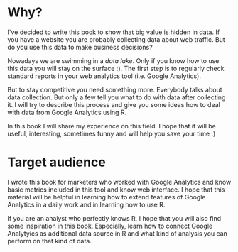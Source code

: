 # Why?

I've decided to write this book to show that big value is hidden in data. If you have a website you are probably collecting data about web traffic. But do you use this data to make business decisions?

Nowadays we are swimming in a _data lake_. Only if you know how to use this data you will stay on the surface :\). The first step is to regularly check standard reports in your web analytics tool \(i.e. Google Analytics\).

But to stay competitive you need something more. Everybody talks about data collection. But only a few tell you what to do with data after collecting it. I will try to describe this process and give you some ideas how to deal with data from Google Analytics using R.

In this book I will share my experience on this field. I hope that it will be useful, interesting, sometimes funny and will help you save your time :\)

# Target audience

I wrote this book for marketers who worked with Google Analytics and know basic metrics included in this tool and know web interface. I hope that this material will be helpful in learning how to extend features of Google Analytics in a daily work and in learning how to use R.

If you are an analyst who perfectly knows R, I hope that you will also find some inspiration in this book. Especially, learn how to connect Google Analytyics as additional data source in R and what kind of analysis you can perform on that kind of data.

